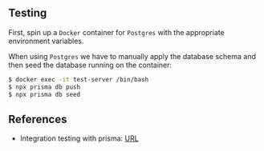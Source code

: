 ## Testing
First, spin up a `Docker` container for `Postgres` with the appropriate environment variables.

When using `Postgres` we have to manually apply the database schema and 
then seed the database running on the container:

```sh
$ docker exec -it test-server /bin/bash
$ npx prisma db push
$ npx prisma db seed
```

## References
- Integration testing with prisma: [URL](https://blog.ludicroushq.com/a-better-way-to-run-integration-tests-with-prisma-and-postgresql)